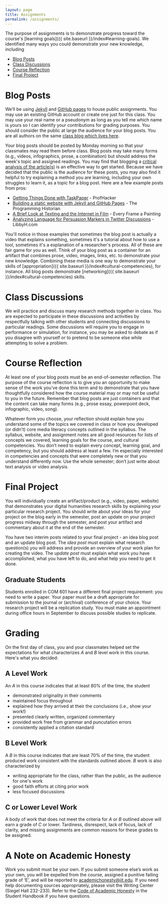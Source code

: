 ```yaml
---
layout: page
title: Assignments
permalink: /assignments/
---
```


The purpose of assignments is to demonstrate progress toward the course's [learning goals]({{ site.baseurl }}/index#learning-goals). We identified many ways you could demonstrate your new knowledge, including

* [Blog Posts](#blog-posts)
* [Class Discussions](#class-discussions)
* [Course Reflection](#course-reflection)
* [Final Project](#final-project)

# Blog PostsWe’ll be using [Jekyll](https://jekyllrb.com/) and [GitHub pages](https://pages.github.com/) to house public assignments. You may use an existing GitHub account or create one just for this class. You may use your real name or a pseudonym as long as you tell me which name is yours so I can identify your contributions for grading purposes. You should consider the public at large the audience for your blog posts. You are all authors on the same [class blog which lives here](https://libbyh.github.io/methods-f16/).

Your blog posts should be posted by Monday morning so that your classmates may read them before class. Blog posts may take many forms (e.g., videos, infographics, prose, a combination) but should address the week's topic and assigned readings. You may find that blogging a [critical analysis of the article(s)](http://faculty.sites.uci.edu/ajenks/files/2016/08/Critical_Analysis_Worksheet-1.pdf) is an effective way to get started. Because we have decided that the public is the audience for these posts, you may also find it helpful to try explaining a method you are learning, including your own struggles to learn it, as a topic for a blog post. Here are a few example posts from pros:

* [Getting Things Done with TaskPaper](http://chronicle.com/blogs/profhacker/getting-things-done-with-taskpaper/62539) - ProfHacker
* [Building a static website with Jekyll and GitHub Pages](http://programminghistorian.org/lessons/building-static-sites-with-jekyll-github-pages) - The Programming Historian
* [A Brief Look at Texting and the Internet in Film](https://vimeo.com/channels/everyframeapainting/103554797) - Every Frame a Painting
* [Analyzing Language for Persuasion Markers in Twitter Discussions](http://libbyh.com/2015/03/12/analyzing-language-for-persuasion-markers-in-twitter-discussions/) - LibbyH.com

You'll notice in those examples that sometimes the blog post is actually a video that explains something, sometimes it's a tutorial about how to use a tool, sometimes it's a explanation of a researcher's process. All of these are fair game for you as well. Think of your blog post as a container for an artifact that combines prose, video, images, links, etc. to demonstrate your new knowledge. Combining these media is one way to demonstrate your skills of [appropriation]({{ site.baseurl }}/index#cultural-competencies), for instance. All blog posts demonstrate [networking]({{ site.baseurl }}/index#cultural-competencies) skills.

# Class DiscussionsWe will practice and discuss many research methods together in class. You are expected to participate in these discussions and activities by respectfully talking with other students and connecting discussions to particular readings. Some discussions will require you to engage in performance or simulation, for instance, you may be asked to debate as if you disagree with yourself or to pretend to be someone else while attempting to solve a problem.

# Course Reflection
At least one of your blog posts must be an end-of-semester reflection. The purpose of the course reflection is to give you an opportunity to make sense of the work you’ve done this term and to demonstrate that you have thoughtfully considered how the course material may or may not be useful to you in the future. Remember that blog posts are just containers and that the content can take many forms (e.g., prose essay, powerpoint deck, infographic, video, song).

Whatever form you choose, your reflection should explain how you understand some of the topics we covered in class or how you developed (or didn’t) core media literacy concepts outlined in the syllabus. The syllabus, website, and assignment notes are all good resources for lists of concepts we covered, learning goals for the course, and cultural competencies. You don’t need to explain every concept, learning goal, and competency, but you should address at least a few. I’m especially interested in competencies and concepts that were completely new or that you understand differently now. Use the whole semester; don’t just write about text analysis or video analysis.# Final ProjectYou will individually create an artifact/product (e.g., video, paper, website) that demonstrates your digital humanities research skills by explaining your particular research project. You should write about your ideas for your project on the blog early in the semester, post an update on your project progress midway through the semester, and post your artifact and commentary about it at the end of the semester.

You have two interim posts related to your final project - an idea blog post and an update blog post. The _idea post_ must explain what research question(s) you will address and provide an overview of your work plan for creating the video. The _update post_ must explain what work you have accomplished, what you have left to do, and what help you need to get it done.

## Graduate Students
Students enrolled in COM 601 have a different final project requirement: you need to write a paper. Your paper must be a draft appropriate for submission to the journal or (archival) conference of your choice. Your research project will be a replication study. You must make an appointment during office hours in September to discuss possible studies to replicate.

# Grading

On the first day of class, you and your classmates helped set the expectations for what characterizes _A_ and _B_ level work in this course. Here's what you decided:

## A Level Work

An _A_ in this course indicates that at least 80% of the time, the student 

* demonstrated originality in their comments
* maintained focus throughout
* explained how they arrived at their the conclusions (i.e., show your work!)
* presented clearly written, organized commentary
* provided work free from grammar and puncutation errors
* consistently applied a citation standard

## B Level Work

A _B_ in this course indicates that are least 70% of the time, the student produced work consistent with the standards outlined above. _B_ work is also characterized by

* writing appropriate for the class, rather than the public, as the audience for one's work
* good faith efforts at citing prior work
* less focused discussions

## C or Lower Level Work

A body of work that does not meet the criteria for _A_ or _B_ outlined above will earn a grade of _C_ or lower. Tardiness, disrespect, lack of focus, lack of clarity, and missing assignments are common reasons for these grades to be assigned.

# A Note on Academic Honesty
Work you submit must be your own. If you submit someone else’s work as your own, you will be expelled from the course, assigned a punitive failing grade of ‘E’, and will be reported to [academichonesty@iit.edu](mailto:academichonesty@iit.edu). If you need help documenting sources appropriately, please visit the Writing Center (Siegel Hall 232-233). Refer to the [Code of Academic Honesty](http://www.iit.edu/student_affairs/handbook/information_and_regulations/code_of_academic_honesty.shtml) in the Student Handbook if you have questions.